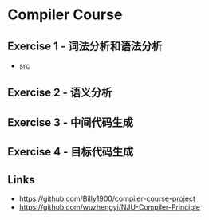 
# Compiler Course

## Exercise 1 - 词法分析和语法分析
- [src](exercise-1)

## Exercise 2 - 语义分析

## Exercise 3 - 中间代码生成

## Exercise 4 - 目标代码生成

## Links
- https://github.com/Billy1900/compiler-course-project
- https://github.com/wuzhengyi/NJU-Compiler-Principle
